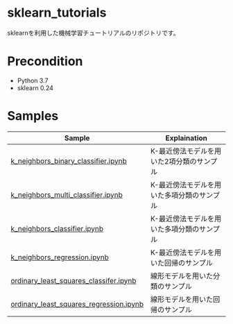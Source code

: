 # sklearn_tutorials

sklearnを利用した機械学習チュートリアルのリポジトリです。

# Precondition

- Python 3.7
- sklearn 0.24

# Samples

| Sample | Explaination |
-----------|-------------|
| [k_neighbors_binary_classifier.ipynb][0] | K-最近傍法モデルを用いた2項分類のサンプル
| [k_neighbors_multi_classifier.ipynb][1] | K-最近傍法モデルを用いた多項分類のサンプル
| [k_neighbors_classifier.ipynb][2] | K-最近傍法モデルを用いた多項分類のサンプル
| [k_neighbors_regression.ipynb][3] | K-最近傍法モデルを用いた回帰のサンプル
| [ordinary_least_squares_classifer.ipynb][10] | 線形モデルを用いた分類のサンプル
| [ordinary_least_squares_regression.ipynb][11] | 線形モデルを用いた回帰のサンプル


[0]: k_neighbors_binary_classifier.ipynb
[1]: k_neighbors_multi_classifier.ipynb
[2]: k_neighbors_classifier.ipynb
[3]: k_neighbors_regression.ipynb
[10]: ordinary_least_squares_classifer.ipynb
[11]: ordinary_least_squares_regression.ipynb
[12]: cnn_dog_vs_cat_using_vgg_conv_model.ipynb
